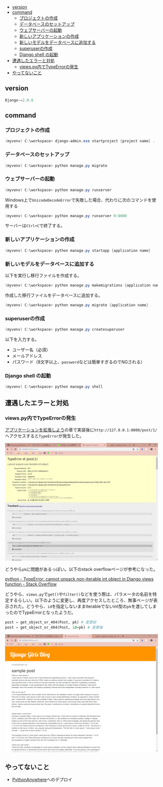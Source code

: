 - [version](#version)
- [command](#command)
  - [プロジェクトの作成](#%E3%83%97%E3%83%AD%E3%82%B8%E3%82%A7%E3%82%AF%E3%83%88%E3%81%AE%E4%BD%9C%E6%88%90)
  - [データベースのセットアップ](#%E3%83%87%E3%83%BC%E3%82%BF%E3%83%99%E3%83%BC%E3%82%B9%E3%81%AE%E3%82%BB%E3%83%83%E3%83%88%E3%82%A2%E3%83%83%E3%83%97)
  - [ウェブサーバーの起動](#%E3%82%A6%E3%82%A7%E3%83%96%E3%82%B5%E3%83%BC%E3%83%90%E3%83%BC%E3%81%AE%E8%B5%B7%E5%8B%95)
  - [新しいアプリケーションの作成](#%E6%96%B0%E3%81%97%E3%81%84%E3%82%A2%E3%83%97%E3%83%AA%E3%82%B1%E3%83%BC%E3%82%B7%E3%83%A7%E3%83%B3%E3%81%AE%E4%BD%9C%E6%88%90)
  - [新しいモデルをデータベースに追加する](#%E6%96%B0%E3%81%97%E3%81%84%E3%83%A2%E3%83%87%E3%83%AB%E3%82%92%E3%83%87%E3%83%BC%E3%82%BF%E3%83%99%E3%83%BC%E3%82%B9%E3%81%AB%E8%BF%BD%E5%8A%A0%E3%81%99%E3%82%8B)
  - [superuserの作成](#superuser%E3%81%AE%E4%BD%9C%E6%88%90)
  - [Django shell の起動](#django-shell-%E3%81%AE%E8%B5%B7%E5%8B%95)
- [遭遇したエラーと対処](#%E9%81%AD%E9%81%87%E3%81%97%E3%81%9F%E3%82%A8%E3%83%A9%E3%83%BC%E3%81%A8%E5%AF%BE%E5%87%A6)
  - [views.py内でTypeErrorの発生](#viewspy%E5%86%85%E3%81%A7typeerror%E3%81%AE%E7%99%BA%E7%94%9F)
- [やってないこと](#%E3%82%84%E3%81%A3%E3%81%A6%E3%81%AA%E3%81%84%E3%81%93%E3%81%A8)

## version

```powershell
Django~=2.0.6
```

## command

### プロジェクトの作成

```powershell
(myvenv) C:\workspace> django-admin.exe startproject {project name} .
```

### データベースのセットアップ

```powershell
(myvenv) C:\workspace> python manage.py migrate
```

### ウェブサーバーの起動

```powershell
(myvenv) C:\workspace> python manage.py runserver
```

Windows上で`UnicodeDecodeError`で失敗した場合、代わりに次のコマンドを使用する

```powershell
(myvenv) C:\workspace> python manage.py runserver 0:8000
```

サーバーは`Ctrl+C`で終了する。

### 新しいアプリケーションの作成

```powershell
(myvenv) C:\workspace> python manage.py startapp {application name}
```

### 新しいモデルをデータベースに追加する

以下を実行し移行ファイルを作成する。

```powershell
(myvenv) C:\workspace> python manage.py makemigrations {application name}
```

作成した移行ファイルをデータベースに追加する。

```powershell
(myvenv) C:\workspace> python manage.py migrate {application name}
```

### superuserの作成

```powershell
(myvenv) C:\workspace> python manage.py createsuperuser
```

以下を入力する。

- ユーザー名（必須）
- メールアドレス
- パスワード（8文字以上、`password`などは簡単すぎるのでNGされる）

### Django shell の起動

```powershell
(myvenv) C:\workspace> python manage.py shell
```

## 遭遇したエラーと対処

### views.py内でTypeErrorの発生

[アプリケーションを拡張しよう](https://tutorial.djangogirls.org/ja/extend_your_application/)の章で実装後に`http://127.0.0.1:8000/post/1/`へアクセスすると`TypeError`が発生した。

![TypeError](img/2019-04-10-16-15-02.png)

どうやら`pk`に問題があるっぽい。以下のstack overflowページが参考になった。

[python - TypeError: cannot unpack non-iterable int object in Django views function - Stack Overflow](https://stackoverflow.com/questions/53242684/typeerror-cannot-unpack-non-iterable-int-object-in-django-views-function)

どうやら、`views.py`で`get()`や`filter()`などを使う際は、パラメータの名前を特定するらしい。以下のように変更し、再度アクセスしたところ、無事ページが表示された。どうやら、`id`を指定しないままiterableでないint型の`pk`を渡してしまったのでTypeErrorとなったようだ。

```python
post = get_object_or_404(Post, pk) # 変更前
post = get_object_or_404(Post, id=pk) # 変更後
```

![after](img/2019-04-10-16-22-16.png)

## やってないこと

- [PythonAnywhere](https://www.pythonanywhere.com/)へのデプロイ

